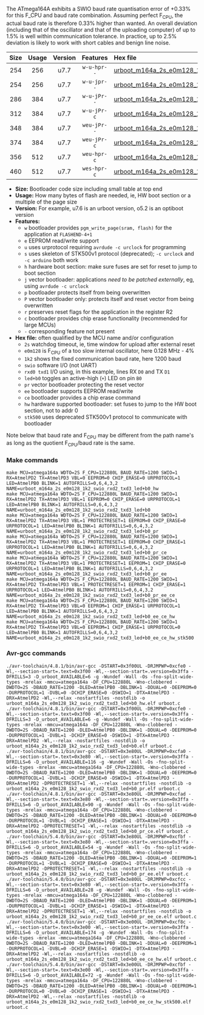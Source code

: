 The ATmega164A exhibits a SWIO baud rate quantisation error of +0.33% for this F_CPU and baud rate combination. Assuming perfect F<sub>CPU</sub>, the actual baud rate is therefore 0.33% higher than wanted. An overall deviation (including that of the oscillator and that of the uploading computer) of up to 1.5% is well within communication tolerance. In practice, up to 2.5% deviation is likely to work with short cables and benign line noise.

|Size|Usage|Version|Features|Hex file|
|:-:|:-:|:-:|:-:|:--|
|254|256|u7.7|`w-u-hpr--`|[urboot_m164a_2s_e0m128_1k2_swio_rxd2_txd3_led+b0_hw.hex](https://raw.githubusercontent.com/stefanrueger/urboot.hex/main/mcus/atmega164a/watchdog_2_s/internal_oscillator-4%25/%2B0m128000_hz/%2B%2B%2B1k2_baud/uart1_rxd2_txd3/led%2Bb0/urboot_m164a_2s_e0m128_1k2_swio_rxd2_txd3_led%2Bb0_hw.hex)|
|254|256|u7.7|`w-u-jpr--`|[urboot_m164a_2s_e0m128_1k2_swio_rxd2_txd3_led+b0.hex](https://raw.githubusercontent.com/stefanrueger/urboot.hex/main/mcus/atmega164a/watchdog_2_s/internal_oscillator-4%25/%2B0m128000_hz/%2B%2B%2B1k2_baud/uart1_rxd2_txd3/led%2Bb0/urboot_m164a_2s_e0m128_1k2_swio_rxd2_txd3_led%2Bb0.hex)|
|286|384|u7.7|`w-u-jPr--`|[urboot_m164a_2s_e0m128_1k2_swio_rxd2_txd3_led+b0_pr.hex](https://raw.githubusercontent.com/stefanrueger/urboot.hex/main/mcus/atmega164a/watchdog_2_s/internal_oscillator-4%25/%2B0m128000_hz/%2B%2B%2B1k2_baud/uart1_rxd2_txd3/led%2Bb0/urboot_m164a_2s_e0m128_1k2_swio_rxd2_txd3_led%2Bb0_pr.hex)|
|312|384|u7.7|`w-u-jPr-c`|[urboot_m164a_2s_e0m128_1k2_swio_rxd2_txd3_led+b0_pr_ce.hex](https://raw.githubusercontent.com/stefanrueger/urboot.hex/main/mcus/atmega164a/watchdog_2_s/internal_oscillator-4%25/%2B0m128000_hz/%2B%2B%2B1k2_baud/uart1_rxd2_txd3/led%2Bb0/urboot_m164a_2s_e0m128_1k2_swio_rxd2_txd3_led%2Bb0_pr_ce.hex)|
|348|384|u7.7|`weu-jPr--`|[urboot_m164a_2s_e0m128_1k2_swio_rxd2_txd3_led+b0_pr_ee.hex](https://raw.githubusercontent.com/stefanrueger/urboot.hex/main/mcus/atmega164a/watchdog_2_s/internal_oscillator-4%25/%2B0m128000_hz/%2B%2B%2B1k2_baud/uart1_rxd2_txd3/led%2Bb0/urboot_m164a_2s_e0m128_1k2_swio_rxd2_txd3_led%2Bb0_pr_ee.hex)|
|374|384|u7.7|`weu-jPr-c`|[urboot_m164a_2s_e0m128_1k2_swio_rxd2_txd3_led+b0_pr_ee_ce.hex](https://raw.githubusercontent.com/stefanrueger/urboot.hex/main/mcus/atmega164a/watchdog_2_s/internal_oscillator-4%25/%2B0m128000_hz/%2B%2B%2B1k2_baud/uart1_rxd2_txd3/led%2Bb0/urboot_m164a_2s_e0m128_1k2_swio_rxd2_txd3_led%2Bb0_pr_ee_ce.hex)|
|356|512|u7.7|`weu-hpr-c`|[urboot_m164a_2s_e0m128_1k2_swio_rxd2_txd3_led+b0_ee_ce_hw.hex](https://raw.githubusercontent.com/stefanrueger/urboot.hex/main/mcus/atmega164a/watchdog_2_s/internal_oscillator-4%25/%2B0m128000_hz/%2B%2B%2B1k2_baud/uart1_rxd2_txd3/led%2Bb0/urboot_m164a_2s_e0m128_1k2_swio_rxd2_txd3_led%2Bb0_ee_ce_hw.hex)|
|460|512|u7.7|`wes-hpr-c`|[urboot_m164a_2s_e0m128_1k2_swio_rxd2_txd3_led+b0_ee_ce_hw_stk500.hex](https://raw.githubusercontent.com/stefanrueger/urboot.hex/main/mcus/atmega164a/watchdog_2_s/internal_oscillator-4%25/%2B0m128000_hz/%2B%2B%2B1k2_baud/uart1_rxd2_txd3/led%2Bb0/urboot_m164a_2s_e0m128_1k2_swio_rxd2_txd3_led%2Bb0_ee_ce_hw_stk500.hex)|

- **Size:** Bootloader code size including small table at top end
- **Usage:** How many bytes of flash are needed, ie, HW boot section or a multiple of the page size
- **Version:** For example, u7.6 is an urboot version, o5.2 is an optiboot version
- **Features:**
  + `w` bootloader provides `pgm_write_page(sram, flash)` for the application at `FLASHEND-4+1`
  + `e` EEPROM read/write support
  + `u` uses urprotocol requiring `avrdude -c urclock` for programming
  + `s` uses skeleton of STK500v1 protocol (deprecated); `-c urclock` and `-c arduino` both work
  + `h` hardware boot section: make sure fuses are set for reset to jump to boot section
  + `j` vector bootloader: applications *need to be patched externally*, eg, using `avrdude -c urclock`
  + `p` bootloader protects itself from being overwritten
  + `P` vector bootloader only: protects itself and reset vector from being overwritten
  + `r` preserves reset flags for the application in the register R2
  + `c` bootloader provides chip erase functionality (recommended for large MCUs)
  + `-` corresponding feature not present
- **Hex file:** often qualified by the MCU name and/or configuration
  + `2s` watchdog timeout, ie, time window for upload after external reset
  + `e0m128` is F<sub>CPU</sub> of a too slow internal oscillator, here 0.128 MHz - 4%
  + `1k2` shows the fixed communication baud rate, here 1200 baud
  + `swio` software I/O (not UART)
  + `rxd0 txd1` I/O using, in this example, lines RX `D0` and TX `D1`
  + `led+b0` toggles an active-high (`+`) LED on pin `B0`
  + `pr` vector bootloader protecting the reset vector
  + `ee` bootloader supports EEPROM read/write
  + `ce` bootloader provides a chip erase command
  + `hw` hardware supported bootloader: set fuses to jump to the HW boot section, not to addr 0
  + `stk500` uses deprecated STK500v1 protocol to communicate with bootloader


Note below that baud rate and F<sub>CPU</sub> may be different from the path name's as long as the quotient F<sub>CPU</sub>/baud rate is the same.

### Make commands
```
make MCU=atmega164a WDTO=2S F_CPU=122880L BAUD_RATE=1200 SWIO=1 RX=AtmelPD2 TX=AtmelPD3 VBL=0 EEPROM=0 CHIP_ERASE=0 URPROTOCOL=1 LED=AtmelPB0 BLINK=1 AUTOFRILLS=0,6,4,3,2 NAME=urboot_m164a_2s_e0m128_1k2_swio_rxd2_txd3_led+b0_hw
make MCU=atmega164a WDTO=2S F_CPU=122880L BAUD_RATE=1200 SWIO=1 RX=AtmelPD2 TX=AtmelPD3 VBL=1 EEPROM=0 CHIP_ERASE=0 URPROTOCOL=1 LED=AtmelPB0 BLINK=1 AUTOFRILLS=0,6,4,3,2 NAME=urboot_m164a_2s_e0m128_1k2_swio_rxd2_txd3_led+b0
make MCU=atmega164a WDTO=2S F_CPU=122880L BAUD_RATE=1200 SWIO=1 RX=AtmelPD2 TX=AtmelPD3 VBL=1 PROTECTRESET=1 EEPROM=0 CHIP_ERASE=0 URPROTOCOL=1 LED=AtmelPB0 BLINK=1 AUTOFRILLS=0,6,4,3,2 NAME=urboot_m164a_2s_e0m128_1k2_swio_rxd2_txd3_led+b0_pr
make MCU=atmega164a WDTO=2S F_CPU=122880L BAUD_RATE=1200 SWIO=1 RX=AtmelPD2 TX=AtmelPD3 VBL=1 PROTECTRESET=1 EEPROM=0 CHIP_ERASE=1 URPROTOCOL=1 LED=AtmelPB0 BLINK=1 AUTOFRILLS=0,6,4,3,2 NAME=urboot_m164a_2s_e0m128_1k2_swio_rxd2_txd3_led+b0_pr_ce
make MCU=atmega164a WDTO=2S F_CPU=122880L BAUD_RATE=1200 SWIO=1 RX=AtmelPD2 TX=AtmelPD3 VBL=1 PROTECTRESET=1 EEPROM=1 CHIP_ERASE=0 URPROTOCOL=1 LED=AtmelPB0 BLINK=1 AUTOFRILLS=0,6,4,3,2 NAME=urboot_m164a_2s_e0m128_1k2_swio_rxd2_txd3_led+b0_pr_ee
make MCU=atmega164a WDTO=2S F_CPU=122880L BAUD_RATE=1200 SWIO=1 RX=AtmelPD2 TX=AtmelPD3 VBL=1 PROTECTRESET=1 EEPROM=1 CHIP_ERASE=1 URPROTOCOL=1 LED=AtmelPB0 BLINK=1 AUTOFRILLS=0,6,4,3,2 NAME=urboot_m164a_2s_e0m128_1k2_swio_rxd2_txd3_led+b0_pr_ee_ce
make MCU=atmega164a WDTO=2S F_CPU=122880L BAUD_RATE=1200 SWIO=1 RX=AtmelPD2 TX=AtmelPD3 VBL=0 EEPROM=1 CHIP_ERASE=1 URPROTOCOL=1 LED=AtmelPB0 BLINK=1 AUTOFRILLS=0,6,4,3,2 NAME=urboot_m164a_2s_e0m128_1k2_swio_rxd2_txd3_led+b0_ee_ce_hw
make MCU=atmega164a WDTO=2S F_CPU=122880L BAUD_RATE=1200 SWIO=1 RX=AtmelPD2 TX=AtmelPD3 VBL=0 EEPROM=1 CHIP_ERASE=1 URPROTOCOL=0 LED=AtmelPB0 BLINK=1 AUTOFRILLS=0,6,4,3,2 NAME=urboot_m164a_2s_e0m128_1k2_swio_rxd2_txd3_led+b0_ee_ce_hw_stk500
```

### Avr-gcc commands
```
./avr-toolchain/4.8.1/bin/avr-gcc -DSTART=0x3f00UL -DRJMPWP=0xcfe0 -Wl,--section-start=.text=0x3f00 -Wl,--section-start=.version=0x3ffa -DFRILLS=3 -D_urboot_AVAILABLE=6 -g -Wundef -Wall -Os -fno-split-wide-types -mrelax -mmcu=atmega164a -DF_CPU=122880L -Wno-clobbered -DWDTO=2S -DBAUD_RATE=1200 -DLED=AtmelPB0 -DBLINK=1 -DDUAL=0 -DEEPROM=0 -DURPROTOCOL=1 -DVBL=0 -DCHIP_ERASE=0 -DSWIO=1 -DTX=AtmelPD3 -DRX=AtmelPD2 -Wl,--relax -nostartfiles -nostdlib -o urboot_m164a_2s_e0m128_1k2_swio_rxd2_txd3_led+b0_hw.elf urboot.c
./avr-toolchain/4.8.1/bin/avr-gcc -DSTART=0x3f00UL -DRJMPWP=0xcfe0 -Wl,--section-start=.text=0x3f00 -Wl,--section-start=.version=0x3ffa -DFRILLS=3 -D_urboot_AVAILABLE=6 -g -Wundef -Wall -Os -fno-split-wide-types -mrelax -mmcu=atmega164a -DF_CPU=122880L -Wno-clobbered -DWDTO=2S -DBAUD_RATE=1200 -DLED=AtmelPB0 -DBLINK=1 -DDUAL=0 -DEEPROM=0 -DURPROTOCOL=1 -DVBL=1 -DCHIP_ERASE=0 -DSWIO=1 -DTX=AtmelPD3 -DRX=AtmelPD2 -Wl,--relax -nostartfiles -nostdlib -o urboot_m164a_2s_e0m128_1k2_swio_rxd2_txd3_led+b0.elf urboot.c
./avr-toolchain/4.8.1/bin/avr-gcc -DSTART=0x3e80UL -DRJMPWP=0xcfa0 -Wl,--section-start=.text=0x3e80 -Wl,--section-start=.version=0x3ffa -DFRILLS=6 -D_urboot_AVAILABLE=116 -g -Wundef -Wall -Os -fno-split-wide-types -mrelax -mmcu=atmega164a -DF_CPU=122880L -Wno-clobbered -DWDTO=2S -DBAUD_RATE=1200 -DLED=AtmelPB0 -DBLINK=1 -DDUAL=0 -DEEPROM=0 -DURPROTOCOL=1 -DVBL=1 -DCHIP_ERASE=0 -DSWIO=1 -DTX=AtmelPD3 -DRX=AtmelPD2 -DPROTECTRESET=1 -Wl,--relax -nostartfiles -nostdlib -o urboot_m164a_2s_e0m128_1k2_swio_rxd2_txd3_led+b0_pr.elf urboot.c
./avr-toolchain/4.8.1/bin/avr-gcc -DSTART=0x3e80UL -DRJMPWP=0xcfad -Wl,--section-start=.text=0x3e80 -Wl,--section-start=.version=0x3ffa -DFRILLS=6 -D_urboot_AVAILABLE=90 -g -Wundef -Wall -Os -fno-split-wide-types -mrelax -mmcu=atmega164a -DF_CPU=122880L -Wno-clobbered -DWDTO=2S -DBAUD_RATE=1200 -DLED=AtmelPB0 -DBLINK=1 -DDUAL=0 -DEEPROM=0 -DURPROTOCOL=1 -DVBL=1 -DCHIP_ERASE=1 -DSWIO=1 -DTX=AtmelPD3 -DRX=AtmelPD2 -DPROTECTRESET=1 -Wl,--relax -nostartfiles -nostdlib -o urboot_m164a_2s_e0m128_1k2_swio_rxd2_txd3_led+b0_pr_ce.elf urboot.c
./avr-toolchain/5.4.0/bin/avr-gcc -DSTART=0x3e80UL -DRJMPWP=0xcfbf -Wl,--section-start=.text=0x3e80 -Wl,--section-start=.version=0x3ffa -DFRILLS=6 -D_urboot_AVAILABLE=54 -g -Wundef -Wall -Os -fno-split-wide-types -mrelax -mmcu=atmega164a -DF_CPU=122880L -Wno-clobbered -DWDTO=2S -DBAUD_RATE=1200 -DLED=AtmelPB0 -DBLINK=1 -DDUAL=0 -DEEPROM=1 -DURPROTOCOL=1 -DVBL=1 -DCHIP_ERASE=0 -DSWIO=1 -DTX=AtmelPD3 -DRX=AtmelPD2 -DPROTECTRESET=1 -Wl,--relax -nostartfiles -nostdlib -o urboot_m164a_2s_e0m128_1k2_swio_rxd2_txd3_led+b0_pr_ee.elf urboot.c
./avr-toolchain/5.4.0/bin/avr-gcc -DSTART=0x3e80UL -DRJMPWP=0xcfcc -Wl,--section-start=.text=0x3e80 -Wl,--section-start=.version=0x3ffa -DFRILLS=6 -D_urboot_AVAILABLE=28 -g -Wundef -Wall -Os -fno-split-wide-types -mrelax -mmcu=atmega164a -DF_CPU=122880L -Wno-clobbered -DWDTO=2S -DBAUD_RATE=1200 -DLED=AtmelPB0 -DBLINK=1 -DDUAL=0 -DEEPROM=1 -DURPROTOCOL=1 -DVBL=1 -DCHIP_ERASE=1 -DSWIO=1 -DTX=AtmelPD3 -DRX=AtmelPD2 -DPROTECTRESET=1 -Wl,--relax -nostartfiles -nostdlib -o urboot_m164a_2s_e0m128_1k2_swio_rxd2_txd3_led+b0_pr_ee_ce.elf urboot.c
./avr-toolchain/5.4.0/bin/avr-gcc -DSTART=0x3e00UL -DRJMPWP=0xcf8c -Wl,--section-start=.text=0x3e00 -Wl,--section-start=.version=0x3ffa -DFRILLS=6 -D_urboot_AVAILABLE=174 -g -Wundef -Wall -Os -fno-split-wide-types -mrelax -mmcu=atmega164a -DF_CPU=122880L -Wno-clobbered -DWDTO=2S -DBAUD_RATE=1200 -DLED=AtmelPB0 -DBLINK=1 -DDUAL=0 -DEEPROM=1 -DURPROTOCOL=1 -DVBL=0 -DCHIP_ERASE=1 -DSWIO=1 -DTX=AtmelPD3 -DRX=AtmelPD2 -Wl,--relax -nostartfiles -nostdlib -o urboot_m164a_2s_e0m128_1k2_swio_rxd2_txd3_led+b0_ee_ce_hw.elf urboot.c
./avr-toolchain/5.4.0/bin/avr-gcc -DSTART=0x3e00UL -DRJMPWP=0xcfbf -Wl,--section-start=.text=0x3e00 -Wl,--section-start=.version=0x3ffa -DFRILLS=6 -D_urboot_AVAILABLE=72 -g -Wundef -Wall -Os -fno-split-wide-types -mrelax -mmcu=atmega164a -DF_CPU=122880L -Wno-clobbered -DWDTO=2S -DBAUD_RATE=1200 -DLED=AtmelPB0 -DBLINK=1 -DDUAL=0 -DEEPROM=1 -DURPROTOCOL=0 -DVBL=0 -DCHIP_ERASE=1 -DSWIO=1 -DTX=AtmelPD3 -DRX=AtmelPD2 -Wl,--relax -nostartfiles -nostdlib -o urboot_m164a_2s_e0m128_1k2_swio_rxd2_txd3_led+b0_ee_ce_hw_stk500.elf urboot.c
```

